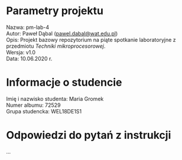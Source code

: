 # Parametry projektu

Nazwa: pm-lab-4  
Autor: Paweł Dąbal (pawel.dabal@wat.edu.pl)  
Opis: Projekt bazowy repozytorium na piąte spotkanie laboratoryjne z przedmiotu _Techniki mikroprocesorowej_.  
Wersja: v1.0  
Data: 10.06.2020 r.

# Informacje o studencie

Imię i nazwisko studenta: Maria Gromek  
Numer albumu: 72529  
Grupa studencka: WEL18DE1S1

# Odpowiedzi do pytań z instrukcji
...

